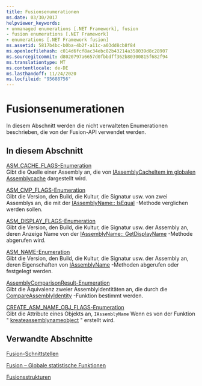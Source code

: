 ```yaml
---
title: Fusionsenumerationen
ms.date: 03/30/2017
helpviewer_keywords:
- unmanaged enumerations [.NET Framework], fusion
- fusion enumerations [.NET Framework]
- enumerations [.NET Framework fusion]
ms.assetid: 5817b4bc-b0ba-4b2f-a11c-a03dd8cb8f84
ms.openlocfilehash: c014d6fcf8ac34ebc82b43214a358039d8c28907
ms.sourcegitcommit: d8020797a6657d0fbbdff362b80300815f682f94
ms.translationtype: MT
ms.contentlocale: de-DE
ms.lasthandoff: 11/24/2020
ms.locfileid: "95688756"
---
```

# <a name="fusion-enumerations"></a>Fusionsenumerationen

In diesem Abschnitt werden die nicht verwalteten Enumerationen beschrieben, die von der Fusion-API verwendet werden.  
  
## <a name="in-this-section"></a>In diesem Abschnitt  

 [ASM_CACHE_FLAGS-Enumeration](asm-cache-flags-enumeration.md)  
 Gibt die Quelle einer Assembly an, die von [IAssemblyCacheItem im globalen Assemblycache](iassemblycacheitem-interface.md) dargestellt wird.  
  
 [ASM_CMP_FLAGS-Enumeration](asm-cmp-flags-enumeration.md)  
 Gibt die Version, den Build, die Kultur, die Signatur usw. von zwei Assemblys an, die mit der [IAssemblyName:: IsEqual](iassemblyname-isequal-method.md) -Methode verglichen werden sollen.  
  
 [ASM_DISPLAY_FLAGS-Enumeration](asm-display-flags-enumeration.md)  
 Gibt die Version, den Build, die Kultur, die Signatur usw. der Assembly an, deren Anzeige Name von der [IAssemblyName:: GetDisplayName](iassemblyname-getdisplayname-method.md) -Methode abgerufen wird.  
  
 [ASM_NAME-Enumeration](asm-name-enumeration.md)  
 Gibt die Version, den Build, die Kultur, die Signatur usw. der Assembly an, deren Eigenschaften von [IAssemblyName](iassemblyname-interface.md) -Methoden abgerufen oder festgelegt werden.  
  
 [AssemblyComparisonResult-Enumeration](assemblycomparisonresult-enumeration.md)  
 Gibt die Äquivalenz zweier Assemblyidentitäten an, die durch die [CompareAssemblyIdentity](compareassemblyidentity-function.md) -Funktion bestimmt werden.  
  
 [CREATE_ASM_NAME_OBJ_FLAGS-Enumeration](create-asm-name-obj-flags-enumeration.md)  
 Gibt die Attribute eines Objekts an, `IAssemblyName` Wenn es von der Funktion " [kreateassemblynameobject](createassemblynameobject-function.md) " erstellt wird.  
  
## <a name="related-sections"></a>Verwandte Abschnitte  

 [Fusion-Schnittstellen](fusion-interfaces.md)  
  
 [Fusion – Globale statistische Funktionen](fusion-global-static-functions.md)  
  
 [Fusionsstrukturen](fusion-structures.md)
